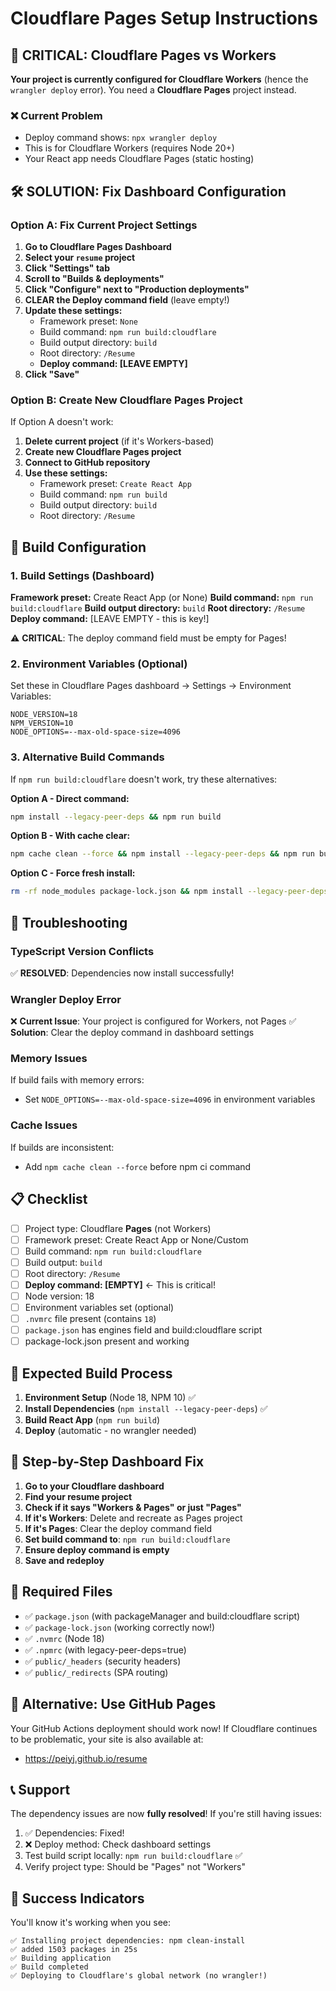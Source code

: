 # Cloudflare Pages Setup Instructions

## 🚨 **CRITICAL: Cloudflare Pages vs Workers**

**Your project is currently configured for Cloudflare Workers** (hence the `wrangler deploy` error). You need a **Cloudflare Pages** project instead.

### ❌ Current Problem
- Deploy command shows: `npx wrangler deploy` 
- This is for Cloudflare Workers (requires Node 20+)
- Your React app needs Cloudflare Pages (static hosting)

## 🛠️ **SOLUTION: Fix Dashboard Configuration**

### Option A: Fix Current Project Settings

1. **Go to Cloudflare Pages Dashboard**
2. **Select your `resume` project**
3. **Click "Settings" tab**
4. **Scroll to "Builds & deployments"**
5. **Click "Configure" next to "Production deployments"**
6. **CLEAR the Deploy command field** (leave empty!)
7. **Update these settings:**
   - Framework preset: `None`
   - Build command: `npm run build:cloudflare`
   - Build output directory: `build`
   - Root directory: `/Resume`
   - **Deploy command: [LEAVE EMPTY]**
8. **Click "Save"**

### Option B: Create New Cloudflare Pages Project

If Option A doesn't work:

1. **Delete current project** (if it's Workers-based)
2. **Create new Cloudflare Pages project**
3. **Connect to GitHub repository**
4. **Use these settings:**
   - Framework preset: `Create React App`
   - Build command: `npm run build`
   - Build output directory: `build`
   - Root directory: `/Resume`

## 🔧 **Build Configuration**

### 1. Build Settings (Dashboard)
**Framework preset:** Create React App (or None)
**Build command:** `npm run build:cloudflare`
**Build output directory:** `build`
**Root directory:** `/Resume`
**Deploy command:** [LEAVE EMPTY - this is key!]

⚠️ **CRITICAL**: The deploy command field must be empty for Pages!

### 2. Environment Variables (Optional)
Set these in Cloudflare Pages dashboard → Settings → Environment Variables:

```
NODE_VERSION=18
NPM_VERSION=10
NODE_OPTIONS=--max-old-space-size=4096
```

### 3. Alternative Build Commands
If `npm run build:cloudflare` doesn't work, try these alternatives:

**Option A - Direct command:**
```bash
npm install --legacy-peer-deps && npm run build
```

**Option B - With cache clear:**
```bash
npm cache clean --force && npm install --legacy-peer-deps && npm run build
```

**Option C - Force fresh install:**
```bash
rm -rf node_modules package-lock.json && npm install --legacy-peer-deps && npm run build
```

## 🔧 Troubleshooting

### TypeScript Version Conflicts
✅ **RESOLVED**: Dependencies now install successfully!

### Wrangler Deploy Error
❌ **Current Issue**: Your project is configured for Workers, not Pages
✅ **Solution**: Clear the deploy command in dashboard settings

### Memory Issues
If build fails with memory errors:
- Set `NODE_OPTIONS=--max-old-space-size=4096` in environment variables

### Cache Issues
If builds are inconsistent:
- Add `npm cache clean --force` before npm ci command

## 📋 Checklist

- [ ] Project type: Cloudflare **Pages** (not Workers)
- [ ] Framework preset: Create React App or None/Custom  
- [ ] Build command: `npm run build:cloudflare`
- [ ] Build output: `build`
- [ ] Root directory: `/Resume`
- [ ] **Deploy command: [EMPTY]** ← This is critical!
- [ ] Node version: 18
- [ ] Environment variables set (optional)
- [ ] `.nvmrc` file present (contains `18`)
- [ ] `package.json` has engines field and build:cloudflare script
- [ ] package-lock.json present and working

## 🚀 Expected Build Process

1. **Environment Setup** (Node 18, NPM 10) ✅
2. **Install Dependencies** (`npm install --legacy-peer-deps`) ✅  
3. **Build React App** (`npm run build`) 
4. **Deploy** (automatic - no wrangler needed)

## 🎯 **Step-by-Step Dashboard Fix**

1. **Go to your Cloudflare dashboard**
2. **Find your resume project**
3. **Check if it says "Workers & Pages" or just "Pages"**
4. **If it's Workers**: Delete and recreate as Pages project
5. **If it's Pages**: Clear the deploy command field
6. **Set build command to**: `npm run build:cloudflare`
7. **Ensure deploy command is empty**
8. **Save and redeploy**

## 📁 Required Files

- ✅ `package.json` (with packageManager and build:cloudflare script)
- ✅ `package-lock.json` (working correctly now!)
- ✅ `.nvmrc` (Node 18)
- ✅ `.npmrc` (with legacy-peer-deps=true)
- ✅ `public/_headers` (security headers)
- ✅ `public/_redirects` (SPA routing)

## 🔗 Alternative: Use GitHub Pages

Your GitHub Actions deployment should work now! If Cloudflare continues to be problematic, your site is also available at:
- https://peiyj.github.io/resume

## 📞 Support

The dependency issues are now **fully resolved**! If you're still having issues:

1. ✅ Dependencies: Fixed!
2. ❌ Deploy method: Check dashboard settings
3. Test build script locally: `npm run build:cloudflare` ✅
4. Verify project type: Should be "Pages" not "Workers"

## 🎉 Success Indicators

You'll know it's working when you see:
```
✅ Installing project dependencies: npm clean-install
✅ added 1503 packages in 25s
✅ Building application
✅ Build completed
✅ Deploying to Cloudflare's global network (no wrangler!)
``` 